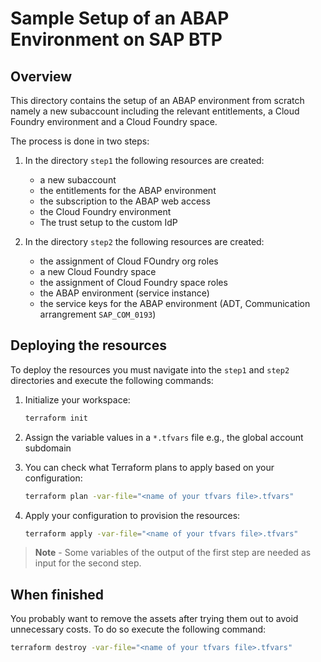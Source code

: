 # Sample Setup of an ABAP Environment on SAP BTP

## Overview

This directory contains the setup of an ABAP environment from scratch namely a new subaccount including the relevant entitlements, a Cloud Foundry environment and a Cloud Foundry space. 

The process is done in two steps:

1. In the directory `step1` the following resources are created:
   - a new subaccount
   - the entitlements for the ABAP environment
   - the subscription to the ABAP web access
   - the Cloud Foundry environment
   - The trust setup to the custom IdP 

2. In the directory `step2` the following resources are created:
   - the assignment of Cloud FOundry org roles
   - a new Cloud Foundry space
   - the assignment of Cloud Foundry space roles
   - the ABAP environment (service instance)
   - the service keys for the ABAP environment (ADT, Communication arrangrement `SAP_COM_0193`)   

## Deploying the resources

To deploy the resources you must navigate into the `step1` and `step2` directories and execute the following commands:

1. Initialize your workspace:

   ```bash
   terraform init
   ```

1. Assign the variable values in a `*.tfvars` file e.g., the global account subdomain

1. You can check what Terraform plans to apply based on your configuration:

   ```bash
   terraform plan -var-file="<name of your tfvars file>.tfvars" 
   ```

1. Apply your configuration to provision the resources:

   ```bash
   terraform apply -var-file="<name of your tfvars file>.tfvars"
   ```

> **Note** - Some variables of the output of the first step are needed as input for the second step.

## When finished

You probably want to remove the assets after trying them out to avoid unnecessary costs. To do so execute the following command:

```bash
terraform destroy -var-file="<name of your tfvars file>.tfvars"
```
